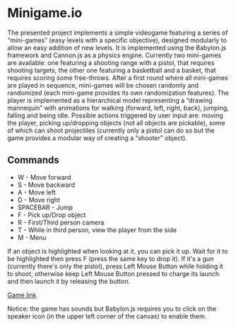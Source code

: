 # Minigame.io

The presented project implements a simple videogame featuring a series of “mini-games” (easy levels with a specific objective), designed modularly to allow an easy addition of new levels. It is implemented using the Babylon.js framework and Cannon.js as a physics engine. Currently two mini-games are available: one featuring a shooting range with a pistol, that requires shooting targets, the other one featuring a basketball and a basket, that requires scoring some free-throws. After a first round where all mini-games are played in sequence, mini-games will be chosen randomly and randomized (each mini-game provides its own randomization features). The player is implemented as a hierarchical model representing a “drawing mannequin” with animations for walking (forward, left, right, back), jumping, falling and being idle. Possible actions triggered by user input are: moving the player, picking up/dropping objects (not all objects are pickable), some of which can shoot projectiles (currently only a pistol can do so but the game provides a modular way of creating a “shooter” object).

## Commands

* W - Move forward
* S - Move backward
* A - Move left
* D - Move right
* SPACEBAR - Jump
* F - Pick up/Drop object
* R - First/Third person camera
* T - While in third person, view the player from the side
* M - Menu

If an object is highlighted when looking at it, you can pick it up. Wait for it to be highlighted then press F (press the same key to drop it).
If it's a gun (currently there's only the pistol), press Left Mouse Button while holding it to shoot, otherwise keep Left Mouse Button pressed to charge its launch and then launch it by releasing the button.

[Game link](https://github.com/EmanueleMusumeci/Minigame.io/index.html)

Notice: the game has sounds but Babylon.js requires you to click on the speaker icon (in the upper left corner of the canvas) to enable them.